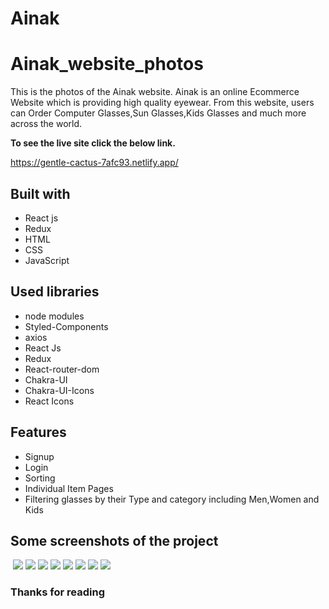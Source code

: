 # Ainak 
# Ainak_website_photos
This is the photos of the Ainak website. Ainak is an online Ecommerce Website which is providing high quality eyewear. From this website, users can Order Computer Glasses,Sun Glasses,Kids Glasses and much more across the world.

**To see the live site click the below link.**

https://gentle-cactus-7afc93.netlify.app/

## Built with
<ul>
  <li>React js</li>
  <li>Redux</li>
  <li>HTML</li>
  <li>CSS</li>
  <li>JavaScript</li>
</ul>

## Used libraries
<ul>
  <li>node modules</li>
  <li>Styled-Components</li>
  <li>axios</li>
  <li>React Js</li>
  <li>Redux</li>
  <li>React-router-dom</li>
  <li>Chakra-UI</li>
  <li>Chakra-UI-Icons</li>
  <li>React Icons</li>
</ul>

## Features
<ul>
  <li>Signup</li>
  <li>Login</li>
    <li>Sorting</li>
  <li>Individual Item Pages</li>
  <li>Filtering glasses by their Type and category including Men,Women and Kids</li>
</ul>

## Some screenshots of the project

<img src="">
<img src="home_page.png">
<img src="./travelocity_photos/sign_in_page.png">
<img src="./travelocity_photos/products_page.png">
<img src="./travelocity_photos/single_product_page.png">
<img src="./travelocity_photos/single_product_page1.png">
<img src="./travelocity_photos/payment_page.png">
<img src="./travelocity_photos/payment_method_page.png">
<img src="./travelocity_photos/footer_page.png">

### Thanks for reading
